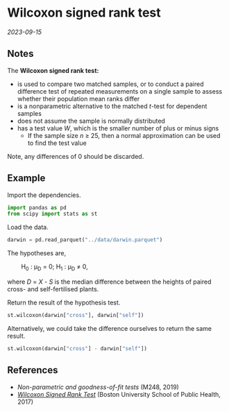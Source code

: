 
# Wilcoxon signed rank test

*2023-09-15*

## Notes

The **Wilcoxon signed rank test:**

- is used to compare two matched samples, or to conduct a paired difference test of repeated measurements on a single sample to assess whether their population mean ranks differ
- is a nonparametric alternative to the matched *t*-test for dependent samples
- does not assume the sample is normally distributed
- has a test value *W*, which is the smaller number of plus or minus signs
  - If the sample size *n* ≥ 25, then a normal approximation can be used to find the test value

Note, any differences of 0 should be discarded.

## Example

Import the dependencies.

```python
import pandas as pd
from scipy import stats as st
```

Load the data.

```python
darwin = pd.read_parquet("../data/darwin.parquet")
```

The hypotheses are,

&ensp;&ensp;&ensp;&ensp;
H<sub>0</sub> : μ<sub>D</sub> = 0;
H<sub>1</sub> : μ<sub>D</sub> ≠ 0,

where *D* = *X* - *S* is the median difference between the heights of paired cross- and self-fertilised plants.

Return the result of the hypothesis test.

```python
st.wilcoxon(darwin["cross"], darwin["self"])
```

Alternatively, we could take the difference ourselves to return the same result.

```python
st.wilcoxon(darwin["cross"] - darwin["self"])
```

## References

- *Non-parametric and goodness-of-fit tests* (M248, 2019)
- *[Wilcoxon Signed Rank Test](https://sphweb.bumc.bu.edu/otlt/mph-modules/bs/bs704_nonparametric/BS704_Nonparametric6.html#headingtaglink_1)* (Boston University School of Public Health, 2017)

